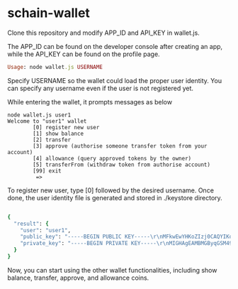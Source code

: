 # schain-wallet
Clone this repository and modify APP_ID and API_KEY in wallet.js.

The APP_ID can be found on the developer console after creating an app, while the API_KEY can be found on the profile page.

```ruby
Usage: node wallet.js USERNAME
```

Specify USERNAME so the wallet could load the proper user identity.
You can specify any username even if the user is not registered yet.

While entering the wallet, it prompts messages as below

```
node wallet.js user1
Welcome to "user1" wallet
        [0] register new user
        [1] show balance
        [2] transfer
        [3] approve (authorise someone transfer token from your account)
        [4] allowance (query approved tokens by the owner)
        [5] transferFrom (withdraw token from authorise account)
        [99] exit
         =>         
```
To register new user, type [0] followed by the desired username.
Once done, the user identity file is generated and stored in ./keystore directory.

```ruby

{
  "result": {
    "user": "user1",
    "public_key": "-----BEGIN PUBLIC KEY-----\r\nMFkwEwYHKoZIzj0CAQYIKoZIzj0DAQcDQgAEoq98t28hKYiafUZLMtkVry/0H0Xf\r\nYBQ0B/WeXdgZp6tPzeL2fqhZ+cuxCLpsagcm9Bm3unl24VgrzuGQHPwfJg==\r\n-----END PUBLIC KEY-----\r\n",
    "private_key": "-----BEGIN PRIVATE KEY-----\r\nMIGHAgEAMBMGByqGSM49AgEGCCqGSM49AwEHBG0wawIBAQQgOCJ415hIHHYsBE12\r\nBf2e/vB96Fr6IFM+vKoTX054IdihRANCAASir3y3byEpiJp9Rksy2RWvL/QfRd9g\r\nFDQH9Z5d2Bmnq0/N4vZ+qFn5y7EIumxqByb0Gbe6eXbhWCvO4ZAc/B8m\r\n-----END PRIVATE KEY-----\r\n"
  }
}


```
Now, you can start using the other wallet functionalities, including show balance, transfer, approve, and allowance coins.

